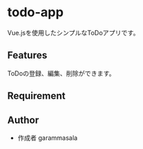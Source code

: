 # todo-app
Vue.jsを使用したシンプルなToDoアプリです。
## Features
ToDoの登録、編集、削除ができます。
## Requirement

## Author
- 作成者 garammasala